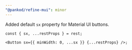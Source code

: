 ```yaml
---
"@pankod/refine-mui": minor
---
```


Added default `sx` property for Material UI buttons.

```tsx
const { sx, ...restProps } = rest;

<Button sx={{ minWidth: 0, ...sx }} {...restProps} />;
```
